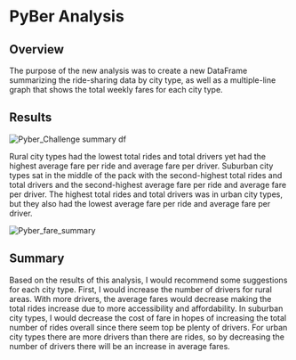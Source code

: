 # PyBer Analysis
## Overview
The purpose of the new analysis was to create a new DataFrame summarizing the ride-sharing data by city type, as well as a multiple-line graph that shows the total weekly fares for each city type.

## Results

![Pyber_Challenge summary df](https://user-images.githubusercontent.com/100382595/163754074-9d417a15-2cbd-45ca-afeb-6040a8e53eef.png)

Rural city types had the lowest total rides and total drivers yet had the highest average fare per ride and average fare per driver. Suburban city types sat in the middle of the pack with the second-highest total rides and total drivers and the second-highest average fare per ride and average fare per driver. The highest total rides and total drivers was in urban city types, but they also had the lowest average fare per ride and average fare per driver. 

![Pyber_fare_summary](https://user-images.githubusercontent.com/100382595/163754038-187d287d-cda3-42dc-a86f-b93fb1b487fb.png)

## Summary
Based on the results of this analysis, I would recommend some suggestions for each city type. First, I would increase the number of drivers for rural areas. With more drivers, the average fares would decrease making the total rides increase due to more accessibility and affordability. In suburban city types, I would decrease the cost of fare in hopes of increasing the total number of rides overall since there seem top be plenty of drivers. For urban city types there are more drivers than there are rides, so by decreasing the number of drivers there will be an increase in average fares. 
